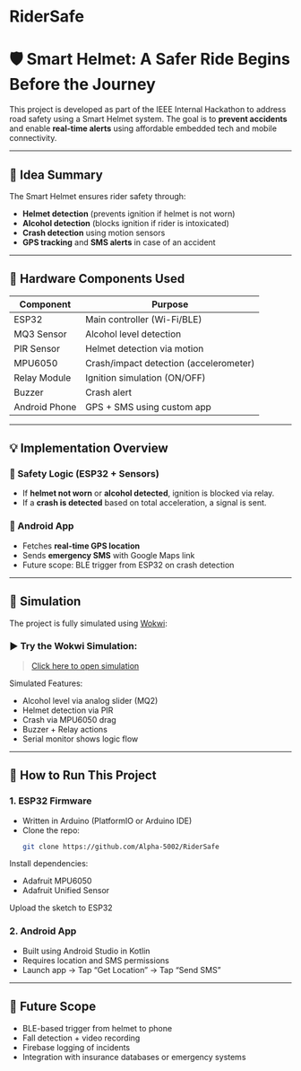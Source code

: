 # RiderSafe
# 🛡️ Smart Helmet: A Safer Ride Begins Before the Journey

This project is developed as part of the IEEE Internal Hackathon to address road safety using a Smart Helmet system. The goal is to **prevent accidents** and enable **real-time alerts** using affordable embedded tech and mobile connectivity.

---

## 🧠 Idea Summary

The Smart Helmet ensures rider safety through:
- **Helmet detection** (prevents ignition if helmet is not worn)
- **Alcohol detection** (blocks ignition if rider is intoxicated)
- **Crash detection** using motion sensors
- **GPS tracking** and **SMS alerts** in case of an accident

---

## 🔧 Hardware Components Used

| Component       | Purpose                         |
|----------------|----------------------------------|
| ESP32           | Main controller (Wi-Fi/BLE)     |
| MQ3 Sensor      | Alcohol level detection         |
| PIR Sensor      | Helmet detection via motion     |
| MPU6050         | Crash/impact detection (accelerometer) |
| Relay Module    | Ignition simulation (ON/OFF)    |
| Buzzer          | Crash alert                     |
| Android Phone   | GPS + SMS using custom app      |

---

## 💡 Implementation Overview

### 🚨 Safety Logic (ESP32 + Sensors)
- If **helmet not worn** or **alcohol detected**, ignition is blocked via relay.
- If a **crash is detected** based on total acceleration, a signal is sent.

### 📱 Android App
- Fetches **real-time GPS location**
- Sends **emergency SMS** with Google Maps link
- Future scope: BLE trigger from ESP32 on crash detection

---

## 🧪 Simulation

The project is fully simulated using [Wokwi](https://wokwi.com):

### ▶️ Try the Wokwi Simulation:
> [Click here to open simulation](https://wokwi.com/projects/434656722268422145)

Simulated Features:
- Alcohol level via analog slider (MQ2)
- Helmet detection via PIR
- Crash via MPU6050 drag
- Buzzer + Relay actions
- Serial monitor shows logic flow

---

## 🧰 How to Run This Project

### 1. ESP32 Firmware

- Written in Arduino (PlatformIO or Arduino IDE)
- Clone the repo:
  ```bash
  git clone https://github.com/Alpha-5002/RiderSafe

Install dependencies:
 - Adafruit MPU6050
 - Adafruit Unified Sensor

Upload the sketch to ESP32

### 2. Android App
 - Built using Android Studio in Kotlin
 - Requires location and SMS permissions
 - Launch app → Tap “Get Location” → Tap “Send SMS”

---

## 🚀 Future Scope

 - BLE-based trigger from helmet to phone
 - Fall detection + video recording
 - Firebase logging of incidents
 - Integration with insurance databases or emergency systems
